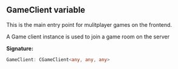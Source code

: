 
## GameClient variable

This is the main entry point for mulitplayer games on the frontend.

A Game client instance is used to join a game room on the server

**Signature:**

```typescript
GameClient: CGameClient<any, any, any>
```
